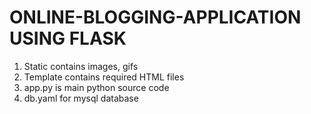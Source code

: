 # ONLINE-BLOGGING-APPLICATION USING FLASK

1.  Static contains images, gifs
2.  Template contains required HTML files
3.  app.py is main python source code
4.  db.yaml for mysql database 
